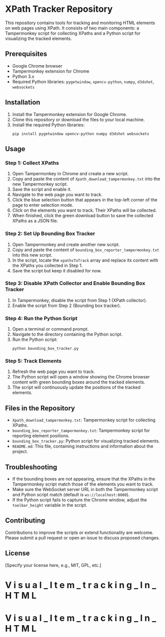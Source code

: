 # XPath Tracker Repository

This repository contains tools for tracking and monitoring HTML elements on web pages using XPath. It consists of two main components: a Tampermonkey script for collecting XPaths and a Python script for visualizing the tracked elements.

## Prerequisites

- Google Chrome browser
- Tampermonkey extension for Chrome
- Python 3.x
- Required Python libraries: `pygetwindow`, `opencv-python`, `numpy`, `d3dshot`, `websockets`

## Installation

1. Install the Tampermonkey extension for Google Chrome.
2. Clone this repository or download the files to your local machine.
3. Install the required Python libraries:
   ```
   pip install pygetwindow opencv-python numpy d3dshot websockets
   ```

## Usage

### Step 1: Collect XPaths

1. Open Tampermonkey in Chrome and create a new script.
2. Copy and paste the content of `Xpath_download_tampermonkey.txt` into the new Tampermonkey script.
3. Save the script and enable it.
4. Navigate to the web page you want to track.
5. Click the blue selection button that appears in the top-left corner of the page to enter selection mode.
6. Click on the elements you want to track. Their XPaths will be collected.
7. When finished, click the green download button to save the collected XPaths as a JSON file.

### Step 2: Set Up Bounding Box Tracker

1. Open Tampermonkey and create another new script.
2. Copy and paste the content of `bounding_box_reporter_tampermonkey.txt` into this new script.
3. In the script, locate the `xpathsToTrack` array and replace its content with the XPaths you collected in Step 1.
4. Save the script but keep it disabled for now.

### Step 3: Disable XPath Collector and Enable Bounding Box Tracker

1. In Tampermonkey, disable the script from Step 1 (XPath collector).
2. Enable the script from Step 2 (Bounding box tracker).

### Step 4: Run the Python Script

1. Open a terminal or command prompt.
2. Navigate to the directory containing the Python script.
3. Run the Python script:
   ```
   python bounding_box_tracker.py
   ```

### Step 5: Track Elements

1. Refresh the web page you want to track.
2. The Python script will open a window showing the Chrome browser content with green bounding boxes around the tracked elements.
3. The script will continuously update the positions of the tracked elements.

## Files in the Repository

- `Xpath_download_tampermonkey.txt`: Tampermonkey script for collecting XPaths.
- `bounding_box_reporter_tampermonkey.txt`: Tampermonkey script for reporting element positions.
- `bounding_box_tracker.py`: Python script for visualizing tracked elements.
- `README.md`: This file, containing instructions and information about the project.

## Troubleshooting

- If the bounding boxes are not appearing, ensure that the XPaths in the Tampermonkey script match those of the elements you want to track.
- Make sure the WebSocket server URL in both the Tampermonkey script and Python script match (default is `ws://localhost:8080`).
- If the Python script fails to capture the Chrome window, adjust the `toolbar_height` variable in the script.

## Contributing

Contributions to improve the scripts or extend functionality are welcome. Please submit a pull request or open an issue to discuss proposed changes.

## License

[Specify your license here, e.g., MIT, GPL, etc.]

#   V i s u a l _ I t e m _ t r a c k i n g _ I n _ H T M L 
 
 #   V i s u a l _ I t e m _ t r a c k i n g _ I n _ H T M L 
 
 
